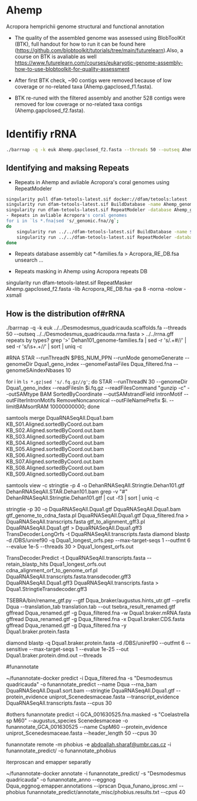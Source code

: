 # Ahemp
Acropora hemprichii genome structural and functional annotation
- The quality of the assembled genome was assessed using BlobToolKit (BTK), full handout for how to run it can be found here (https://github.com/blobtoolkit/tutorials/tree/main/futurelearn).Also, a course on BTK is avaliable as well https://www.futurelearn.com/courses/eukaryotic-genome-assembly-how-to-use-blobtoolkit-for-quality-assessment

- After first BTK check, ~90 contigs were removed because of low coverage or no-related taxa (Ahemp.gapclosed_f1.fasta).
- BTK re-runed with the filtered assembly and another 528 contigs were removed for low coverage or no-related taxa contigs (Ahemp.gapclosed_f2.fasta).

# Identifiy rRNA 

````bash
./barrnap -q -k euk Ahemp.gapclosed_f2.fasta --threads 50 --outseq Ahemp_rrna.fasta > Ahemp_rrna..gff 
````

## Identifying and maksing Repeats
- Repeats in Ahemp and avliable Acropora's coral genomes using RepeatModeler

````bash
singularity pull dfam-tetools-latest.sif docker://dfam/tetools:latest
singularity run dfam-tetools-latest.sif BuildDatabase -name Ahemp_genome Ahemp.gapclosed_f2.fasta
singularity run dfam-tetools-latest.sif RepeatModeler -database Ahemp_genome -LTRStruct -threads 40
- Repeats in avliable Acropora's coral genomes
for i in `ls *.fna|sed 's/_genomic.fna//g`;
do
    singularity run ../../dfam-tetools-latest.sif BuildDatabase -name $i ${i}_genomic.fna
    singularity run ../../dfam-tetools-latest.sif RepeatModeler -database $i -LTRStruct -threads 40;
done
````


- Repeats database assembly
cat *-families.fa > Acropora_RE_DB.fsa
unsearch ...

- Repeats masking in Ahemp using Acropora repeats DB
 
singularity run dfam-tetools-latest.sif RepeatMasker Ahemp.gapclosed_f2.fasta -lib Acropora_RE_DB.fsa -pa 8 -norna -nolow -xsmall

## How is the distribution of#rRNA
./barrnap -q -k euk ../../Desmodesmus_quadricauda.scaffolds.fa --threads 50 --outseq ../../Desmodesmus_quadricauda.rrna.fasta > ../../rrna.gff 
 repeats by types?
grep '>' Dehan101_genome-families.fa | sed -r 's/.+#//' | sed -r 's/\s+.+//' | sort | uniq -c


#RNA
STAR --runThreadN $PBS_NUM_PPN --runMode genomeGenerate --genomeDir Dqua1_geno_index --genomeFastaFiles
Dqua_filtered.fna --genomeSAindexNbases 10

for i in `ls *.gz|sed 's/.fq.gz//g'`;
do
    STAR --runThreadN 30 --genomeDir Dqua1_geno_index --readFilesIn $i.fq.gz --readFilesCommand "gunzip -c" --outSAMtype  BAM SortedByCoordinate --outSAMstrandField intronMotif --outFilterIntronMotifs RemoveNoncanonical --outFileNamePrefix $i. --limitBAMsortRAM 10000000000;
done

samtools merge DquaRNASeqAll.Dqua1.bam KB_S01.Aligned.sortedByCoord.out.bam KB_S02.Aligned.sortedByCoord.out.bam KB_S03.Aligned.sortedByCoord.out.bam KB_S04.Aligned.sortedByCoord.out.bam KB_S05.Aligned.sortedByCoord.out.bam KB_S06.Aligned.sortedByCoord.out.bam KB_S07.Aligned.sortedByCoord.out.bam KB_S08.Aligned.sortedByCoord.out.bam KB_S09.Aligned.sortedByCoord.out.bam

samtools view -c
stringtie -p 4 -o DehanRNASeqAll.Stringtie.Dehan101.gtf DehanRNASeqAll.STAR.Dehan101.bam
grep -v "#" DehanRNASeqAll.Stringtie.Dehan101.gtf | cut -f3 | sort | uniq -c

stringtie -p 30 -o DquaRNASeqAll.Dqua1.gtf DquaRNASeqAll.Dqua1.bam
gtf_genome_to_cdna_fasta.pl DquaRNASeqAll.Dqua1.gtf Dqua_filtered.fna > DquaRNASeqAll.transcripts.fasta
gtf_to_alignment_gff3.pl DquaRNASeqAll.Dqua1.gtf > DquaRNASeqAll.Dqua1.gff3
TransDecoder.LongOrfs -t DquaRNASeqAll.transcripts.fasta
diamond blastp -d /DBS/uniref90  -q Dqua1_longest_orfs.pep --max-target-seqs 1 --outfmt 6 --evalue 1e-5 --threads 30 > Dqua1_longest_orfs.out

TransDecoder.Predict -t DquaRNASeqAll.transcripts.fasta --retain_blastp_hits Dqua1_longest_orfs.out
cdna_alignment_orf_to_genome_orf.pl DquaRNASeqAll.transcripts.fasta.transdecoder.gff3 DquaRNASeqAll.Dqua1.gff3 DquaRNASeqAll.transcripts.fasta > Dqua1.StringtieTransdecoder.gff3


TSEBRA/bin/rename_gtf.py --gtf Dqua_braker/augustus.hints_utr.gtf --prefix Dqua --translation_tab translation.tab --out tsebra_result_renamed.gtf
gffread Dqua_renamed.gtf -g Dqua_filtered.fna -w Dqua1.braker.mRNA.fasta
gffread Dqua_renamed.gtf -g Dqua_filtered.fna -x Dqua1.braker.CDS.fasta
gffread Dqua_renamed.gtf -g Dqua_filtered.fna -y Dqua1.braker.protein.fasta

diamond blastp -q Dqua1.braker.protein.fasta -d /DBS/uniref90 --outfmt 6 --sensitive --max-target-seqs 1 --evalue 1e-25 --out Dqua1.braker.protein.dmd.out --threads


#funannotate

~/funannotate-docker predict -i Dqua_filtered.fna -s "Desmodesmus quadricauda" -o funannotate_predict --name Dqua --rna_bam DquaRNASeqAll.Dqua1.sort.bam --stringtie DquaRNASeqAll.Dqua1.gtf --protein_evidence uniprot_Scenedesmaceae.fasta --transcript_evidence DquaRNASeqAll.transcripts.fasta  --cpus 30

#others 
funannotate predict -i GCA_001630525.fna.masked -s "Coelastrella sp M60" --augustus_species Scenedesmaceae -o funannotate_GCA_001630525  --name CspM60 --protein_evidence uniprot_Scenedesmaceae.fasta --header_length 50 --cpus 30


funannotate remote -m phobius -e abdoallah.sharaf@umbr.cas.cz -i funannotate_predict/ -o funannotate_phobius

iterproscan and emapper separatly

~/funannotate-docker annotate -i funannotate_predict/ -s "Desmodesmus quadricauda" -o funannotate_anno   --eggnog  Dqua_eggnog.emapper.annotations --iprscan Dqua_funano_iprosc.xml --phobius funannotate_predict/annotate_misc/phobius.results.txt  --cpus 40

